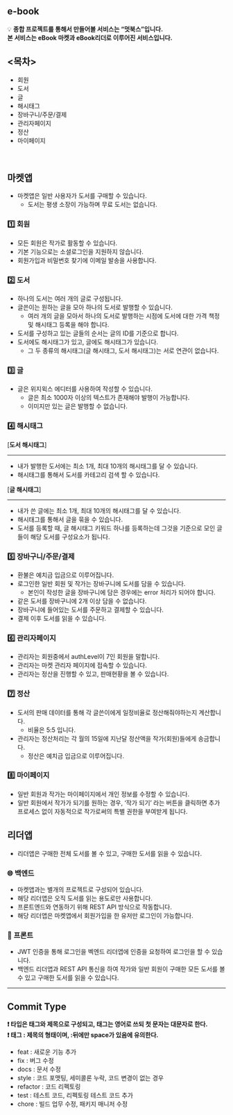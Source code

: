 
## e-book

💡 **종합 프로젝트를 통해서 만들어볼 서비스는 “멋북스”입니다.  
본 서비스는 eBook 마켓과 eBook리더로 이루어진 서비스입니다.**


## <목차>

- 회원
- 도서
- 글
- 해시태그
- 장바구니/주문/결제
- 관리자페이지
- 정산
- 마이페이지

<br>

## **마켓앱**


- 마켓앱은 일반 사용자가 도서를 구매할 수 있습니다.
    - 도서는 평생 소장이 가능하며 무료 도서는 없습니다.

### 1️⃣ **회원**

- 모든 회원은 작가로 활동할 수 있습니다.
- 기본 기능으로는 소셜로그인을 지원하지 않습니다.
- 회원가입과 비밀번호 찾기에 이메일 발송을 사용합니다.

### 2️⃣ 도서

- 하나의 도서는 여러 개의 글로 구성됩니다.
- 글쓴이는 원하는 글을 모아 하나의 도서로 발행할 수 있습니다.
    - 여러 개의 글을 모아서 하나의 도서로 발행하는 시점에 도서에 대한 가격 책정 및 해시태그 등록을 해야 합니다.
- 도서를 구성하고 있는 글들의 순서는 글의 ID를 기준으로 합니다.
- 도서에도 해시태그가 있고, 글에도 해시태그가 있습니다.
    - 그 두 종류의 해시태그(글 해시태그, 도서 해시태그)는 서로 연관이 없습니다.

### 3️⃣ 글

- 글은 위지윅스 에디터를 사용하여 작성할 수 있습니다.
    - 글은 최소 1000자 이상의 텍스트가 존재해야 발행이 가능합니다.
    - 이미지만 있는 글은 발행할 수 없습니다.

### 4️⃣ **해시태그**

[**도서 해시태그**]

---

- 내가 발행한 도서에는 최소 1개, 최대 10개의 해시태그를 달 수 있습니다.
- 해시태그를 통해서 도서를 카테고리 검색 할 수 있습니다.

[**글 해시태그**]

---

- 내가 쓴 글에는 최소 1개, 최대 10개의 해시태그를 달 수 있습니다.
- 해시태그를 통해서 글을 묶을 수 있습니다.
- 도서를 등록할 때, 글 해시태그 키워드 하나를 등록하는데 그것을 기준으로 모인 글들이 해당 도서를 구성요소가 됩니다.

### 5️⃣ **장바구니/주문/결제**

- 환불은 예치금 입금으로 이루어집니다.
- 로그인한 일반 회원 및 작가는 장바구니에 도서를 담을 수 있습니다.
    - 본인이 작성한 글을 장바구니에 담은 경우에는 error 처리가 되어야 합니다.
- 같은 도서를 장바구니에 2개 이상 담을 수 없습니다.
- 장바구니에 들어있는 도서를 주문하고 결제할 수 있습니다.
- 결제 이후 도서를 읽을 수 있습니다.

### 6️⃣ **관리자페이지**

- 관리자는 회원중에서 authLevel이 7인 회원을 말합니다.
- 관리자는 마켓 관리자 페이지에 접속할 수 있습니다.
- 관리자는 정산을 진행할 수 있고, 판매현황을 볼 수 있습니다.

### 7️⃣ **정산**

- 도서의 판매 데이터를 통해 각 글쓴이에게 일정비율로 정산해줘야하는지 계산합니다.
    - 비율은 5:5 입니다.
- 관리자는 정산처리는 각 월의 15일에 지난달 정산액을 작가(회원)들에게 송금합니다.
    - 정산은 예치금 입금으로 이루어집니다.

### 8️⃣ 마이페이지

- 일반 회원과 작가는 마이페이지에서 개인 정보를 수정할 수 있습니다.
- 일반 회원에서 작가가 되기를 원하는 경우, ‘작가 되기’ 라는 버튼을 클릭하면 추가 프로세스 없이 자동적으로 작가로써의 특별 권한을 부여받게 됩니다.

## **리더앱**


- 리더앱은 구매한 전체 도서를 볼 수 있고, 구매한 도서를 읽을 수 있습니다.

### 🌐 **백엔드**

- 마켓앱과는 별개의 프로젝트로 구성되어 있습니다.
- 해당 리더앱은 오직 도서를 읽는 용도로만 사용합니다.
- 프론트엔드와 연동하기 위해 REST API 방식으로 작동합니다.
- 해당 리더앱은 마켓앱에서 회원가입을 한 유저만 로그인이 가능합니다.

### 🤖 **프론트**

- JWT 인증을 통해 로그인을 벡엔드 리더앱에 인증을 요청하여 로그인을 할 수 있습니다.
- 백엔드 리더앱과 REST API 통신을 하여 작가와 일반 회원이 구매한 모든 도서를 볼 수 있고 구매한 도서를 읽을 수 있습니다.

---

## Commit Type
**❗ 타입은 태그와 제목으로 구성되고, 태그는 영어로 쓰되 첫 문자는 대문자로 한다.** <br>
**❗ 태그 : 제목의 형태이며, :뒤에만 space가 있음에 유의한다.**

- feat : 새로운 기능 추가
- fix : 버그 수정
- docs : 문서 수정
- style : 코드 포맷팅, 세미콜론 누락, 코드 변경이 없는 경우
- refactor : 코드 리펙토링
- test : 테스트 코드, 리펙토링 테스트 코드 추가
- chore : 빌드 업무 수정, 패키지 매니저 수정